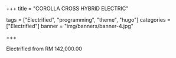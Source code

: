 +++
title = "COROLLA CROSS HYBRID ELECTRIC"

tags = ["Electrified", "programming", "theme", "hugo"]
categories = ["Electrified"]
banner = "img/banners/banner-4.jpg"

+++

Electrified from RM 142,000.00
